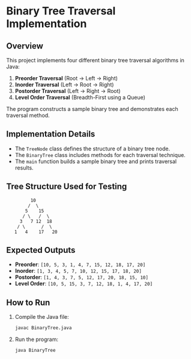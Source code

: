 # Binary Tree Traversal Implementation

## Overview
This project implements four different binary tree traversal algorithms in Java:
1. **Preorder Traversal** (Root → Left → Right)
2. **Inorder Traversal** (Left → Root → Right)
3. **Postorder Traversal** (Left → Right → Root)
4. **Level Order Traversal** (Breadth-First using a Queue)

The program constructs a sample binary tree and demonstrates each traversal method.

## Implementation Details
- The `TreeNode` class defines the structure of a binary tree node.
- The `BinaryTree` class includes methods for each traversal technique.
- The `main` function builds a sample binary tree and prints traversal results.

## Tree Structure Used for Testing
```
         10
        /  \
       5    15
      / \   /  \
     3   7 12  18
    / \      /  \
   1   4    17   20
```

## Expected Outputs
- **Preorder**:   `[10, 5, 3, 1, 4, 7, 15, 12, 18, 17, 20]`
- **Inorder**:    `[1, 3, 4, 5, 7, 10, 12, 15, 17, 18, 20]`
- **Postorder**:  `[1, 4, 3, 7, 5, 12, 17, 20, 18, 15, 10]`
- **Level Order**: `[10, 5, 15, 3, 7, 12, 18, 1, 4, 17, 20]`

## How to Run
1. Compile the Java file:
   ```sh
   javac BinaryTree.java
   ```
2. Run the program:
   ```sh
   java BinaryTree
   ```

